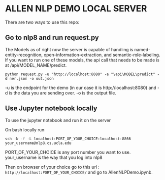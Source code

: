 # ALLEN NLP DEMO LOCAL SERVER

There are two ways to use this repo:

## Go to nlp8 and run request.py
The Models as of right now the server is capable of handling is named-entity-recognition, open-information-extraction, and semantic-role-labeling. If you want to run one of these models, the api call that needs to be made is at /api/MODEL_NAME/predict.

`python request.py -u "http://localhost:8080" -a "\api\MODEL\predict" -d ner.json -o out.json`

-u is the endpoint for the demo (in our case it is http://localhost:8080) and -d is the data you are sending over. -o is the output file.

## Use Jupyter notebook locally
To use the jupyter notebook and run it on the server

On bash locally run 

```ssh -N -f -L localhost:PORT_OF_YOUR_CHOICE:localhost:8866 your_username@nlp8.cs.ucla.edu```

PORT_OF_YOUR_CHOICE is any port number you want to use. your_username is the way that you log into nlp8

Then on browser of your choice go to this url : ``` http://localhost:PORT_OF_YOUR_CHOICE/ ``` and go to AllenNLPDemo.ipynb.

